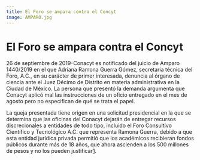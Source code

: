 ```yaml
---
title: El Foro se ampara contra el Concyt
image: AMPARO.jpg
---
```


# El Foro se ampara contra el Concyt

26 de septiembre de 2019-Conacyt es notificado del juicio de Amparo 1440/2019 en el que Adriana Ramona Guerra Gómez, secretaria técnica del Foro, A.C., en su carácter de primer interesada, denuncia al órgano de ciencia ante el Juez Décimo de Distrito en materia administrativa en la Ciudad de México. La persona que presentó la demanda argumenta que Conacyt aplicó mal las instrucciones de un oficio entregado en el mes de agosto pero no especifican de qué se trata el papel.

La queja presentada tiene origen en una solicitud presidencial en la que se determina que las oficinas del Conacyt dejarán de entregar recursos discrecionales a entidades de todo tipo, incluido el Foro Consultivo Científico y Tecnológico A.C. que representa Ramona Guerra, debido a que esta entidad jurídica privada permitió que los académicos recibieran fondos públicos durante más de 18 años, que ahora ascienden a los 500 millones de pesos y no los pueden justificar[1](http://foroconsultivo.org.mx/FCCyT/boletines-de-prensa/aclara-foro-consultivo-comunicado-de-conacyt-4819).
